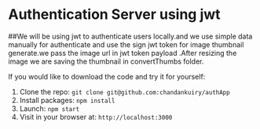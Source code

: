 # Authentication Server using jwt

##We will be using jwt to authenticate users locally.and we use simple data manually for authenticate and use the sign jwt token for image thumbnail generate.we pass the image url in jwt token payload .After resizing the image we are saving the thumbnail in convertThumbs folder.


If you would like to download the code and try it for yourself:

1. Clone the repo: `git clone git@github.com:chandankuiry/authApp`
2. Install packages: `npm install`
3. Launch: `npm start`
4. Visit in your browser at: `http://localhost:3000`

